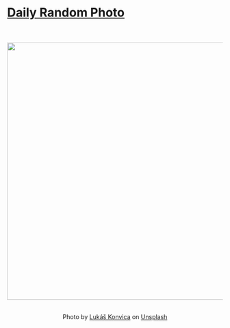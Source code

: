 # [Daily Random Photo](https://www.dailyrandomphoto.com/)

<div align="center">
  <br>
  <br>
  <a href="https://www.dailyrandomphoto.com/p/2021/2021-09-26/"><img src="https://images.unsplash.com/photo-1630057529312-29bfb681d49e?crop=entropy&cs=tinysrgb&fit=max&fm=jpg&ixid=Mnw3NzUwOHwwfDF8cmFuZG9tfHx8fHx8fHx8MTYzMjYxNTUxMA&ixlib=rb-1.2.1&q=80&w=1080" width="600px"></a>
  <br>
  <br>
  <p class="has-text-grey">Photo by <a href="https://unsplash.com/@lukaskonvica?utm_source=Daily%20Random%20Photo&amp;utm_medium=referral" target="_blank" rel="noopener noreferrer">Lukáš Konvica</a> on <a href="https://unsplash.com/photos/rpazxIsuDCA?utm_source=Daily%20Random%20Photo&amp;utm_medium=referral" target="_blank" rel="noopener noreferrer">Unsplash</a></p>
</div>
